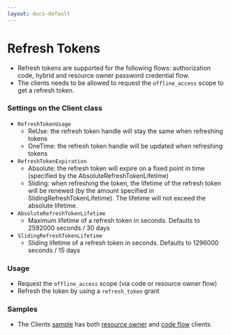 ```yaml
---
layout: docs-default
---
```


# Refresh Tokens

- Refresh tokens are supported for the following flows: authorization code, hybrid and resource owner password credential flow.
- The clients needs to be allowed to request the `offline_access` scope to get a refresh token.

### Settings on the Client class
- `RefreshTokenUsage` 
    - ReUse: the refresh token handle will stay the same when refreshing tokens
    - OneTime: the refresh token handle will be updated when refreshing tokens
- `RefreshTokenExpiration`
    - Absolute: the refresh token will expire on a fixed point in time (specified by the AbsoluteRefreshTokenLifetime)
    - Sliding: when refreshing the token, the lifetime of the refresh token will be renewed (by the amount specified in SlidingRefreshTokenLifetime). The lifetime will not exceed the absolute lifetime.
- `AbsoluteRefreshTokenLifetime`
    - Maximum lifetime of a refresh token in seconds. Defaults to 2592000 seconds / 30 days
- `SlidingRefreshTokenLifetime`
    - Sliding lifetime of a refresh token in seconds. Defaults to 1296000 seconds / 15 days

### Usage

- Request the `offline_access` scope (via code or resource owner flow)
- Refresh the token by using a `refresh_token` grant


### Samples

- The Clients [sample](https://github.com/IdentityServer/IdentityServer3.Samples/tree/master/source/Clients) has both [resource owner](https://github.com/IdentityServer/IdentityServer3.Samples/tree/master/source/Clients/ConsoleResourceOwnerRefreshTokenClient) and [code flow](https://github.com/IdentityServer/IdentityServer3.Samples/tree/master/source/Clients/MvcCodeFlowClientManual) clients.
